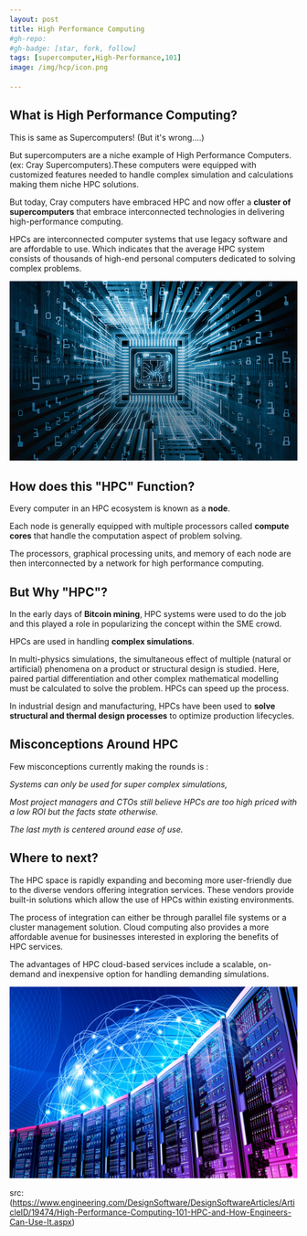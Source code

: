 ```yaml
---
layout: post
title: High Performance Computing
#gh-repo:
#gh-badge: [star, fork, follow]
tags: [supercomputer,High-Performance,101]
image: /img/hcp/icon.png

---
```


## **What is High Performance Computing?**

This is same as Supercomputers! (But it's wrong....)

But supercomputers are a niche example of High Performance Computers.(ex: Cray Supercomputers).These computers were  equipped with customized features needed to handle complex simulation and calculations making them niche HPC solutions.

But today, Cray computers have embraced HPC and now offer a **cluster of supercomputers** that embrace interconnected technologies in delivering high-performance computing.

HPCs are interconnected computer systems that use legacy software and are affordable to use. Which indicates that the average HPC system consists of thousands of high-end personal computers dedicated to solving complex problems.



![computing](../img/hcp/computing.jpg)





## **How does this "HPC" Function?**

Every computer in an HPC ecosystem is known as a **node**.

Each node is generally equipped with multiple processors called **compute cores** that handle the computation aspect of problem solving.

The processors, graphical processing units, and memory of each node are then interconnected by a network for high performance computing.



## But Why "HPC"?

In the early days of **Bitcoin mining**, HPC systems were used to do the job and this played a role in popularizing the concept within the SME crowd.

HPCs are used in handling **complex simulations**.

In multi-physics simulations, the simultaneous effect of multiple (natural or artificial) phenomena on a product or structural design is studied. Here, paired partial differentiation and other complex mathematical modelling must be calculated to solve the problem. HPCs can speed up the process.

In industrial design and manufacturing, HPCs have been used to **solve structural and thermal design processes** to optimize production lifecycles.



## Misconceptions Around HPC

Few misconceptions currently making the rounds is :

*Systems can only be used for super complex simulations,*

*Most project managers and CTOs still believe HPCs are too high priced with a low ROI but the facts state otherwise.*

*The last myth is centered around ease of use.*

## Where to next?

The HPC space is rapidly expanding and becoming more user-friendly due to the diverse vendors offering integration services. These vendors provide built-in solutions which allow the use of HPCs within existing environments.

The process of integration can either be through parallel file systems or a cluster management solution. Cloud computing also provides a more affordable avenue for businesses interested in exploring the benefits of HPC services.

The advantages of HPC cloud-based services include a scalable, on-demand and inexpensive option for handling demanding simulations.

![computing](../img/hcp/supercomputer.jpg)



src:(https://www.engineering.com/DesignSoftware/DesignSoftwareArticles/ArticleID/19474/High-Performance-Computing-101-HPC-and-How-Engineers-Can-Use-It.aspx)
